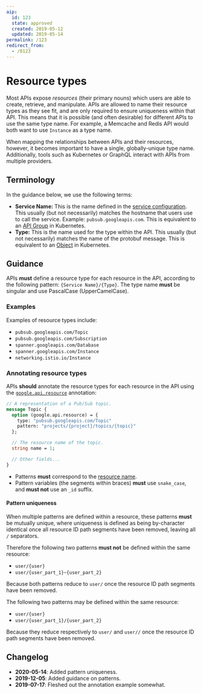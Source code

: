 ```yaml
---
aip:
  id: 123
  state: approved
  created: 2019-05-12
  updated: 2019-05-14
permalink: /123
redirect_from:
  - /0123
---
```


# Resource types

Most APIs expose _resources_ (their primary nouns) which users are able to
create, retrieve, and manipulate. APIs are allowed to name their resource types
as they see fit, and are only required to ensure uniqueness within that API.
This means that it is possible (and often desirable) for different APIs to use
the same type name. For example, a Memcache and Redis API would both want to
use `Instance` as a type name.

When mapping the relationships between APIs and their resources, however, it
becomes important to have a single, globally-unique type name. Additionally,
tools such as Kubernetes or GraphQL interact with APIs from multiple providers.

## Terminology

In the guidance below, we use the following terms:

- **Service Name:** This is the name defined in the [service configuration][].
  This usually (but not necessarily) matches the hostname that users use to
  call the service. Example: `pubsub.googleapis.com`. This is equivalent to an
  [API Group][] in Kubernetes.
- **Type:** This is the name used for the type within the API. This usually
  (but not necessarily) matches the name of the protobuf message. This is
  equivalent to an [Object][] in Kubernetes.

## Guidance

APIs **must** define a resource type for each resource in the API, according to
the following pattern: `{Service Name}/{Type}`. The type name **must** be
singular and use PascalCase (UpperCamelCase).

### Examples

Examples of resource types include:

- `pubsub.googleapis.com/Topic`
- `pubsub.googleapis.com/Subscription`
- `spanner.googleapis.com/Database`
- `spanner.googleapis.com/Instance`
- `networking.istio.io/Instance`

### Annotating resource types

APIs **should** annotate the resource types for each resource in the API using
the [`google.api.resource`][resource] annotation:

```proto
// A representation of a Pub/Sub topic.
message Topic {
  option (google.api.resource) = {
    type: "pubsub.googleapis.com/Topic"
    pattern: "projects/{project}/topics/{topic}"
  };

  // The resource name of the topic.
  string name = 1;

  // Other fields...
}
```

- Patterns **must** correspond to the [resource name][aip-122].
- Pattern variables (the segments within braces) **must** use `snake_case`, and
  **must not** use an `_id` suffix.

#### Pattern uniqueness

When multiple patterns are defined within a resource, these patterns **must**
be mutually unique, where uniqueness is defined as being by-character identical
once all resource ID path segments have been removed, leaving all `/`
separators.

Therefore the following two patterns **must not** be defined within the same
resource:

- `user/{user}`
- `user/{user_part_1}~{user_part_2}`

Because both patterns reduce to `user/` once the resource ID path segments have
been removed.

The following two patterns may be defined within the same resource:

- `user/{user}`
- `user/{user_part_1}/{user_part_2}`

Because they reduce respectively to `user/` and `user//` once the resource ID
path segments have been removed.

<!-- prettier-ignore-start -->
[aip-122]: ./0122.md
[API Group]: https://kubernetes.io/docs/concepts/overview/kubernetes-api/#api-groups
[Object]: https://github.com/kubernetes/community/blob/master/contributors/devel/sig-architecture/api-conventions.md#types-kinds
[resource]: https://github.com/googleapis/api-common-protos/blob/master/google/api/resource.proto
[service configuration]: https://github.com/googleapis/api-common-protos/blob/master/google/api/service.proto
<!-- prettier-ignore-end -->

## Changelog

- **2020-05-14**: Added pattern uniqueness.
- **2019-12-05**: Added guidance on patterns.
- **2019-07-17**: Fleshed out the annotation example somewhat.
